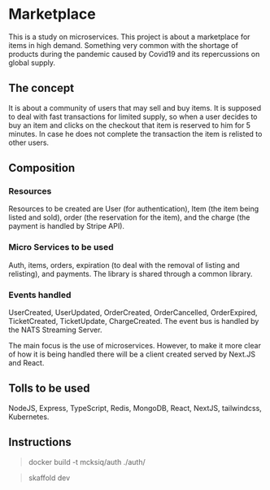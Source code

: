 # Marketplace

This is a study on microservices. This project is about a marketplace for items in high demand. Something very common with the shortage of products during the pandemic caused by Covid19 and its repercussions on global supply.

## The concept

It is about a community of users that may sell and buy items. It is supposed to deal with fast transactions for limited supply, so when a user decides to buy an item and clicks on the checkout that item is reserved to him for 5 minutes. In case he does not complete the transaction the item is relisted to other users.

## Composition

### Resources

Resources to be created are User (for authentication), Item (the item being listed and sold), order (the reservation for the item), and the charge (the payment is handled by Stripe API).

### Micro Services to be used

Auth, items, orders, expiration (to deal with the removal of listing and relisting), and payments. The library is shared through a common library.

### Events handled

UserCreated, UserUpdated, OrderCreated, OrderCancelled, OrderExpired, TicketCreated, TicketUpdate, ChargeCreated. The event bus is handled by the NATS Streaming Server.

The main focus is the use of microservices. However, to make it more clear of how it is being handled there will be a client created served by Next.JS and React.

## Tolls to be used

NodeJS, Express, TypeScript, Redis, MongoDB, React, NextJS, tailwindcss, Kubernetes.

## Instructions

> docker build -t mcksiq/auth ./auth/

> skaffold dev
